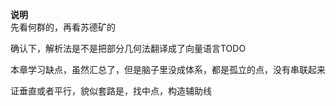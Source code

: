 **说明**  
先看何群的，再看苏德矿的  
  
确认下，解析法是不是把部分几何法翻译成了向量语言TODO  
  
本章学习缺点，虽然汇总了，但是脑子里没成体系，都是孤立的点，没有串联起来  
  
证垂直或者平行，貌似套路是，找中点，构造辅助线  
